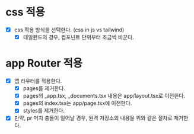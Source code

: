 # css 적용
- [x] css 적용 방식을 선택한다. (css in js vs tailwind)
  -[x] 테일윈드의 경우, 컴포넌트 단위부터 조금씩 바꾼다.

# app Router 적용
- [x] 앱 라우터를 적용한다.
  - [x] pages를 제거한다.
  - [x] pages의 _app.tsx, _documents.tsx 내용은 app/layout.tsx로 이전한다.
  - [x] pages의 index.tsx는 app/page.tsx에 이전한다.
  - [x] styles를 제거한다.
- [x] 만약, pr 머지 충돌이 일어날 경우, 원격 저장소의 내용을 위와 같은 절차로 제거한다.